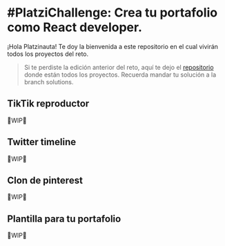 # #PlatziChallenge: Crea tu portafolio como React developer.

¡Hola Platzinauta! Te doy la bienvenida a este repositorio en el cual vivirán todos los proyectos del reto.

> Si te perdiste la edición anterior del reto, aquí te dejo el [repositorio](https://github.com/LeoCode0/PlatziChallenge--js-dev) donde están todos los proyectos. Recuerda mandar tu solución a la branch solutions.

## TikTik reproductor

🚧WIP🚧

## Twitter timeline

🚧WIP🚧

## Clon de pinterest 

🚧WIP🚧

## Plantilla para tu portafolio

🚧WIP🚧
